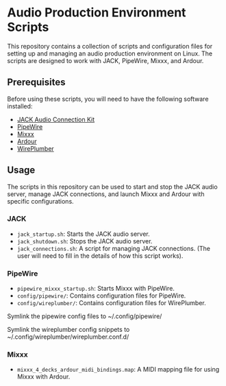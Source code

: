 # Audio Production Environment Scripts

This repository contains a collection of scripts and configuration files for setting up and managing an audio production environment on Linux. The scripts are designed to work with JACK, PipeWire, Mixxx, and Ardour.

## Prerequisites

Before using these scripts, you will need to have the following software installed:

*   [JACK Audio Connection Kit](https://jackaudio.org/)
*   [PipeWire](https://pipewire.org/)
*   [Mixxx](https://mixxx.org/)
*   [Ardour](https://ardour.org/)
*   [WirePlumber](https://pipewire.pages.freedesktop.org/wireplumber/)

## Usage

The scripts in this repository can be used to start and stop the JACK audio server, manage JACK connections, and launch Mixxx and Ardour with specific configurations.

### JACK

*   `jack_startup.sh`: Starts the JACK audio server.
*   `jack_shutdown.sh`: Stops the JACK audio server.
*   `jack_connections.sh`: A script for managing JACK connections. (The user will need to fill in the details of how this script works).

### PipeWire

*   `pipewire_mixxx_startup.sh`: Starts Mixxx with PipeWire.
*   `config/pipewire/`: Contains configuration files for PipeWire.
*   `config/wireplumber/`: Contains configuration files for WirePlumber.

Symlink the pipewire config files to ~/.config/pipewire/

Symlink the wireplumber config snippets to ~/.config/wireplumber/wireplumber.conf.d/

### Mixxx

*   `mixxx_4_decks_ardour_midi_bindings.map`: A MIDI mapping file for using Mixxx with Ardour.
